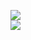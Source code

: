 [![](https://img.shields.io/badge/Made%20With-Github%20Spray-lightgrey.svg?style=for-the-badge&logo=github)](https://github.com/Annihil/github-spray#4301)  
[![](https://i.imgur.com/2DrTn0Z.gif)](https://github.com/Annihil/github-spray)